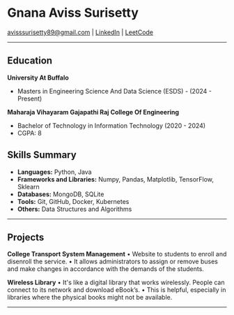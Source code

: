 
# Gnana Aviss Surisetty

avisssurisetty89@gmail.com | [LinkedIn](#) | [LeetCode](#)

---

## Education

**University At Buffalo**
- Masters in Engineering Science And Data Science (ESDS) - (2024 - Present)

**Maharaja Vihayaram Gajapathi Raj College Of Engineering** 
- Bachelor of Technology in Information Technology (2020 - 2024)
- CGPA: 8


## Skills Summary

- **Languages:** Python, Java
- **Frameworks and Libraries:** Numpy, Pandas, Matplotlib, TensorFlow, Sklearn  
- **Databases:** MongoDB, SQLite  
- **Tools:** Git, GitHub, Docker, Kubernetes  
- **Others:** Data Structures and Algorithms

---

## Projects

**College Transport System Management**	
•	Website to students to enroll and disenroll the service.
•	It allows administrators to assign or remove buses and make changes in accordance with the demands of the students.

**Wireless Library**
•	It's like a digital library that works wirelessly. People can connect to its network and download eBook’s.
•	This is helpful, especially in libraries where the physical books might not be available.

---
